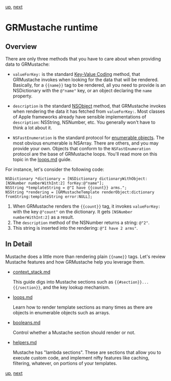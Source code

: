 [up](../../../../GRMustache), [next](runtime/context_stack.md)

GRMustache runtime
==================

## Overview

There are only three methods that you have to care about when providing data to GRMustache:

- `valueForKey:` is the standard [Key-Value Coding](http://developer.apple.com/documentation/Cocoa/Conceptual/KeyValueCoding/Articles/KeyValueCoding.html) method, that GRMustache invokes when looking for the data that will be rendered. Basically, for a `{{name}}` tag to be rendered, all you need to provide is an NSDictionary with the `@"name"` key, or an object declaring the `name` property.

- `description` is the standard [NSObject](http://developer.apple.com/documentation/Cocoa/Reference/Foundation/Protocols/NSObject_Protocol/Reference/NSObject.html) method, that GRMustache invokes when rendering the data it has fetched from `valueForKey:`. Most classes of Apple frameworks already have sensible implementations of `description`: NSString, NSNumber, etc. You generally won't have to think a lot about it.

- `NSFastEnumeration` is the standard protocol for [enumerable objects](http://developer.apple.com/documentation/Cocoa/Conceptual/ObjectiveC/Chapters/ocFastEnumeration.html). The most obvious enumerable is NSArray. There are others, and you may provide your own. Objects that conform to the `NSFastEnumeration` protocol are the base of GRMustache loops. You'll read more on this topic in the [loops.md](runtime/loops.md) guide.

For instance, let's consider the following code:

```obcj
NSDictionary *dictionary = [NSDictionary dictionaryWithObject:[NSNumber numberWithInt:2] forKey:@"name"];
NSString *templateString = @"I have {{count}} arms.";
NSString *rendering = [GRMustacheTemplate renderObject:dictionary fromString:templateString error:NULL];
```

1. When GRMustache renders the `{{count}}` tag, it invokes `valueForKey:` with the key `@"count"` on the dictionary. It gets `[NSNumber numberWithInt:2]` as a result.
2. The `description` method of the NSNumber returns a string: `@"2"`.
3. This string is inserted into the rendering: `@"I have 2 arms"`.


## In Detail

Mustache does a little more than rendering plain `{{name}}` tags. Let's review Mustache features and how GRMustache help you leverage them.

- [context_stack.md](runtime/context_stack.md)

    This guide digs into Mustache sections such as `{{#section}}...{{/section}}`, and the key lookup mechanism.
    
- [loops.md](runtime/loops.md)
    
    Learn how to render template sections as many times as there are objects in enumerable objects such as arrays.
    
- [booleans.md](runtime/booleans.md)

    Control whether a Mustache section should render or not.
    
- [helpers.md](runtime/helpers.md)

    Mustache has "lambda sections". These are sections that allow you to execute custom code, and implement nifty features like caching, filtering, whatever, on portions of your templates.


[up](../../../../GRMustache), [next](runtime/context_stack.md)
